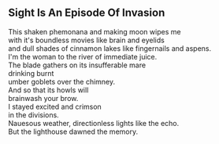 Sight Is An Episode Of Invasion
-------------------------------
This shaken phemonana and making moon wipes me  
with it's boundless movies like brain and eyelids  
and dull shades of cinnamon lakes like fingernails and aspens.  
I'm the woman to the river of immediate juice.  
The blade gathers on its insufferable mare  
drinking burnt  
umber goblets over the chimney.  
And so that its howls will  
brainwash your brow.  
I stayed excited and crimson  
in the divisions.  
Nauesous weather, directionless lights like the echo.  
But the lighthouse dawned the memory.  

